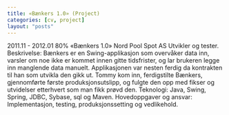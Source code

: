 ```yaml
---
title: «Bænkers 1.0» (Project)
categories: [cv, project]
layout: "posts"
---
```


2011.11 - 2012.01	80%	«Bænkers 1.0»
Nord Pool Spot AS
Utvikler og tester.
Beskrivelse: Bænkers er en  Swing-applikasjon som overvåker data inn, varsler om noe ikke er kommet innen gitte tidsfrister, og lar brukeren legge inn manglende data manuelt. Applikasjonen var nesten ferdig da kontrakten til han som utvikla den gikk ut.
Tommy kom inn, ferdigstilte Bænkers, gjennomførte første produksjonsutslipp, og fulgte den opp med fikser og utvidelser etterhvert som man fikk prøvd den.
Teknologi: Java, Swing, Spring, JDBC, Sybase, sql og Maven.
Hovedoppgaver og ansvar: Implementasjon, testing, produksjonssetting og vedlikehold.
